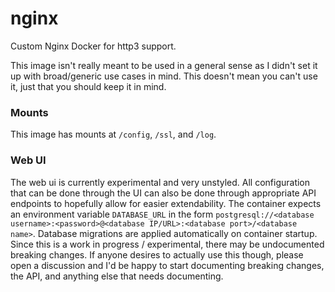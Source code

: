 # nginx
Custom Nginx Docker for http3 support.

This image isn't really meant to be used in a general sense as I didn't set it up with broad/generic use cases in mind. This doesn't mean you can't use it, just that you should keep it in mind.

### Mounts
This image has mounts at `/config`, `/ssl`, and `/log`. 

### Web UI
The web ui is currently experimental and very unstyled. All configuration that can be done through the UI can also be done through appropriate API endpoints to hopefully allow for easier extendability. The container expects an environment variable `DATABASE_URL` in the form `postgresql://<database username>:<password>@<database IP/URL>:<database port>/<database name>`. Database migrations are applied automatically on container startup. Since this is a work in progress / experimental, there may be undocumented breaking changes. If anyone desires to actually use this though, please open a discussion and I'd be happy to start documenting breaking changes, the API, and anything else that needs documenting.